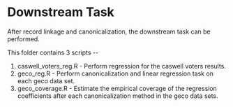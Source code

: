 # Downstream Task

After record linkage and canonicalization, the downstream task can be performed.

This folder contains 3 scripts --

1. caswell_voters_reg.R - Perform regression for the caswell voters results.
2. geco_reg.R - Perform canonicalization and linear regression task on each geco data set.
3. geco_coverage.R - Estimate the empirical coverage of the regression coefficients after each canonicalization method in the geco data sets.
